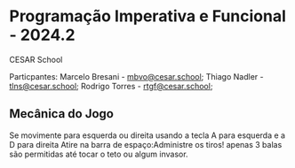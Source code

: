 # Programação Imperativa e Funcional - 2024.2
CESAR School


Particpantes:
Marcelo Bresani - mbvo@cesar.school;
Thiago Nadler - tlns@cesar.school;
Rodrigo Torres - rtgf@cesar.school;

## Mecânica do Jogo
Se movimente para esquerda ou direita usando a tecla A para esquerda e a D para direita
Atire na barra de espaço:Administre os tiros! apenas 3 balas são permitidas até tocar o teto ou algum invasor.
